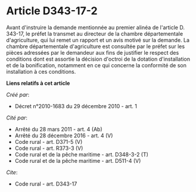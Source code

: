 # Article D343-17-2

Avant d'instruire la demande mentionnée au premier alinéa de l'article D. 343-17, le préfet la transmet au directeur de la
chambre départementale d'agriculture, qui lui remet un rapport et un avis motivé sur la demande. La chambre départementale
d'agriculture est consultée par le préfet sur les pièces adressées par le demandeur aux fins de justifier le respect des
conditions dont est assortie la décision d'octroi de la dotation d'installation et de la bonification, notamment en ce qui
concerne la conformité de son installation à ces conditions.

**Liens relatifs à cet article**

_Créé par_:

  - Décret n°2010-1683 du 29 décembre 2010 - art. 1

_Cité par_:

  - Arrêté du 28 mars 2011 - art. 4 (Ab)
  - Arrêté du 28 décembre 2016 - art. 4 (V)
  - Code rural - art. D371-5 (V)
  - Code rural - art. R373-3 (V)
  - Code rural et de la pêche maritime - art. D348-3-2 (T)
  - Code rural et de la pêche maritime - art. D511-4 (V)

_Cite_:

  - Code rural - art. D343-17
